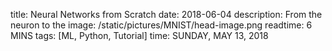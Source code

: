 title: Neural Networks from Scratch
date: 2018-06-04
description: From the neuron to the
image: /static/pictures/MNIST/head-image.png
readtime: 6 MINS
tags: [ML, Python, Tutorial]
time: SUNDAY, MAY 13, 2018
